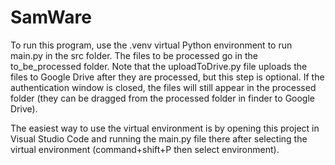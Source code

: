 # SamWare

To run this program, use the .venv virtual Python environment to run main.py in the src folder. The files to be processed go in the to_be_processed folder. Note that the uploadToDrive.py file uploads the files to Google Drive after they are processed, but this step is optional. If the authentication window is closed, the files will still appear in the processed folder (they can be dragged from the processed folder in finder to Google Drive).

The easiest way to use the virtual environment is by opening this project in Visual Studio Code and running the main.py file there after selecting the virtual environment (command+shift+P then select environment).
